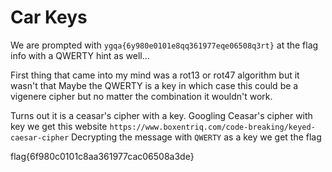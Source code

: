 # Car Keys

We are prompted with `ygqa{6y980e0101e8qq361977eqe06508q3rt}` at the flag info with a QWERTY hint as well...

First thing that came into my mind was a rot13 or rot47 algorithm but it wasn't that
Maybe the QWERTY is a key in which case this could be a vigenere cipher but no matter the combination it wouldn't work.

Turns out it is a ceasar's cipher with a key. Googling Ceasar's cipher with key we get this website `https://www.boxentriq.com/code-breaking/keyed-caesar-cipher`
Decrypting the message with `QWERTY` as a key we get the flag

flag{6f980c0101c8aa361977cac06508a3de}